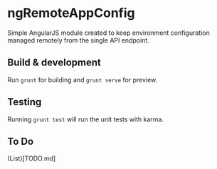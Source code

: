 # ngRemoteAppConfig 

Simple AngularJS module created to keep environment configuration managed remotely from the single API endpoint.

## Build & development

Run `grunt` for building and `grunt serve` for preview.

## Testing

Running `grunt test` will run the unit tests with karma.


## To Do 

(List)[TODO.md]



